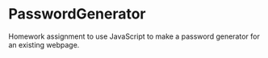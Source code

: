# PasswordGenerator
Homework assignment to use JavaScript to make a password generator for an existing webpage.
